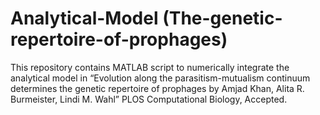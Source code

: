 # Analytical-Model (The-genetic-repertoire-of-prophages)
This repository contains MATLAB script to numerically integrate the analytical model in “Evolution along the parasitism-mutualism continuum determines the genetic repertoire of prophages by Amjad Khan, Alita R. Burmeister, Lindi M. Wahl” PLOS Computational Biology, Accepted.
